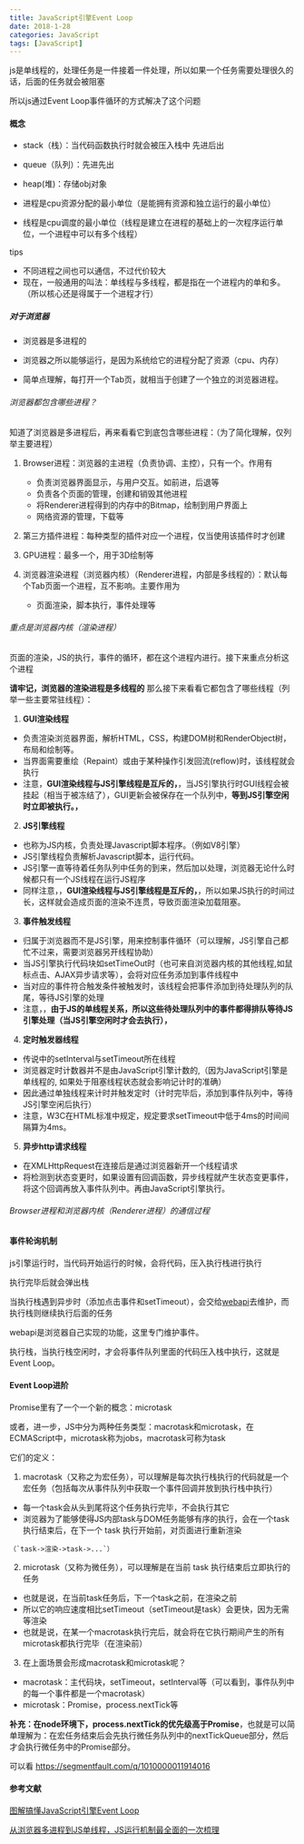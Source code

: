 ```yaml
---
title: JavaScript引擎Event Loop
date: 2018-1-28 
categories: JavaScript
tags: [JavaScript]
---
```


js是单线程的，处理任务是一件接着一件处理，所以如果一个任务需要处理很久的话，后面的任务就会被阻塞

所以js通过Event Loop事件循环的方式解决了这个问题

<!--more-->


#### 概念
- stack（栈）：当代码函数执行时就会被压入栈中   先进后出
- queue（队列）：先进先出
- heap(堆)：存储obj对象

- 进程是cpu资源分配的最小单位（是能拥有资源和独立运行的最小单位）
- 线程是cpu调度的最小单位（线程是建立在进程的基础上的一次程序运行单位，一个进程中可以有多个线程）

tips

- 不同进程之间也可以通信，不过代价较大
- 现在，一般通用的叫法：单线程与多线程，都是指在一个进程内的单和多。（所以核心还是得属于一个进程才行）
##### 对于浏览器
- 浏览器是多进程的

- 浏览器之所以能够运行，是因为系统给它的进程分配了资源（cpu、内存）
- 简单点理解，每打开一个Tab页，就相当于创建了一个独立的浏览器进程。
###### 浏览器都包含哪些进程？
知道了浏览器是多进程后，再来看看它到底包含哪些进程：（为了简化理解，仅列举主要进程）

1. Browser进程：浏览器的主进程（负责协调、主控），只有一个。作用有

    - 负责浏览器界面显示，与用户交互。如前进，后退等
    - 负责各个页面的管理，创建和销毁其他进程
    - 将Renderer进程得到的内存中的Bitmap，绘制到用户界面上
    - 网络资源的管理，下载等
2. 第三方插件进程：每种类型的插件对应一个进程，仅当使用该插件时才创建
3. GPU进程：最多一个，用于3D绘制等
4. 浏览器渲染进程（浏览器内核）（Renderer进程，内部是多线程的）：默认每个Tab页面一个进程，互不影响。主要作用为

    - 页面渲染，脚本执行，事件处理等

###### 重点是浏览器内核（渲染进程）
页面的渲染，JS的执行，事件的循环，都在这个进程内进行。接下来重点分析这个进程

**请牢记，浏览器的渲染进程是多线程的**
那么接下来看看它都包含了哪些线程（列举一些主要常驻线程）：

1. **GUI渲染线程**

- 负责渲染浏览器界面，解析HTML，CSS，构建DOM树和RenderObject树，布局和绘制等。
- 当界面需要重绘（Repaint）或由于某种操作引发回流(reflow)时，该线程就会执行
- 注意，**GUI渲染线程与JS引擎线程是互斥的，**，当JS引擎执行时GUI线程会被挂起（相当于被冻结了），GUI更新会被保存在一个队列中，**等到JS引擎空闲时立即被执行。，**
2. **JS引擎线程**

- 也称为JS内核，负责处理Javascript脚本程序。（例如V8引擎）
- JS引擎线程负责解析Javascript脚本，运行代码。
- JS引擎一直等待着任务队列中任务的到来，然后加以处理，浏览器无论什么时候都只有一个JS线程在运行JS程序
- 同样注意，，**GUI渲染线程与JS引擎线程是互斥的，**，所以如果JS执行的时间过长，这样就会造成页面的渲染不连贯，导致页面渲染加载阻塞。
3. **事件触发线程**

- 归属于浏览器而不是JS引擎，用来控制事件循环（可以理解，JS引擎自己都忙不过来，需要浏览器另开线程协助）
- 当JS引擎执行代码块如setTimeOut时（也可来自浏览器内核的其他线程,如鼠标点击、AJAX异步请求等），会将对应任务添加到事件线程中
- 当对应的事件符合触发条件被触发时，该线程会把事件添加到待处理队列的队尾，等待JS引擎的处理
- 注意，，**由于JS的单线程关系，所以这些待处理队列中的事件都得排队等待JS引擎处理（当JS引擎空闲时才会去执行），**

4. **定时触发器线程**

- 传说中的setInterval与setTimeout所在线程
- 浏览器定时计数器并不是由JavaScript引擎计数的,（因为JavaScript引擎是单线程的, 如果处于阻塞线程状态就会影响记计时的准确）
- 因此通过单独线程来计时并触发定时（计时完毕后，添加到事件队列中，等待JS引擎空闲后执行）
- 注意，W3C在HTML标准中规定，规定要求setTimeout中低于4ms的时间间隔算为4ms。
5. **异步http请求线程**

- 在XMLHttpRequest在连接后是通过浏览器新开一个线程请求
- 将检测到状态变更时，如果设置有回调函数，异步线程就产生状态变更事件，将这个回调再放入事件队列中。再由JavaScript引擎执行。
###### Browser进程和浏览器内核（Renderer进程）的通信过程


#### 事件轮询机制
js引擎运行时，当代码开始运行的时候，会将代码，压入执行栈进行执行

执行完毕后就会弹出栈

当执行栈遇到异步时（添加点击事件和setTimeout），会交给[webapi](http://vimeo.com/96425312)去维护，而执行栈则继续执行后面的任务

webapi是浏览器自己实现的功能，这里专门维护事件。

执行栈，当执行栈空闲时，才会将事件队列里面的代码压入栈中执行，这就是Event Loop。

#### Event Loop进阶
Promise里有了一个一个新的概念：microtask

或者，进一步，JS中分为两种任务类型：macrotask和microtask，在ECMAScript中，microtask称为jobs，macrotask可称为task

它们的定义：

1. macrotask（又称之为宏任务），可以理解是每次执行栈执行的代码就是一个宏任务（包括每次从事件队列中获取一个事件回调并放到执行栈中执行）

- 每一个task会从头到尾将这个任务执行完毕，不会执行其它
- 浏览器为了能够使得JS内部task与DOM任务能够有序的执行，会在一个task执行结束后，在下一个 task 执行开始前，对页面进行重新渲染
```
（`task->渲染->task->...`）
```
2. microtask（又称为微任务），可以理解是在当前 task 执行结束后立即执行的任务

- 也就是说，在当前task任务后，下一个task之前，在渲染之前
- 所以它的响应速度相比setTimeout（setTimeout是task）会更快，因为无需等渲染
- 也就是说，在某一个macrotask执行完后，就会将在它执行期间产生的所有microtask都执行完毕（在渲染前）

3. 在上面场景会形成macrotask和microtask呢？

- macrotask：主代码块，setTimeout，setInterval等（可以看到，事件队列中的每一个事件都是一个macrotask）
- microtask：Promise，process.nextTick等

__补充：在node环境下，process.nextTick的优先级高于Promise__，也就是可以简单理解为：在宏任务结束后会先执行微任务队列中的nextTickQueue部分，然后才会执行微任务中的Promise部分。

可以看
https://segmentfault.com/q/1010000011914016







#### 参考文献

[图解搞懂JavaScript引擎Event Loop](https://juejin.im/post/5a6309f76fb9a01cab2858b1?utm_source=gold_browser_extension#heading-11)

[从浏览器多进程到JS单线程，JS运行机制最全面的一次梳理](https://segmentfault.com/a/1190000012925872?utm_medium=hao.caibaojian.com&utm_source=hao.caibaojian.com&share_user=1030000000178452)